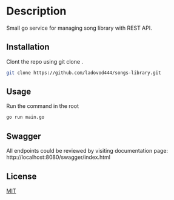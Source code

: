 # Description

Small go service for managing song library with REST API.

## Installation

Clont the repo using git clone .

```bash
git clone https://github.com/ladovod444/songs-library.git
```

## Usage
Run the command in the root
```bash
go run main.go
```

## Swagger

All endpoints could be reviewed by visiting documentation page: http://localhost:8080/swagger/index.html

## License

[MIT](https://choosealicense.com/licenses/mit/)